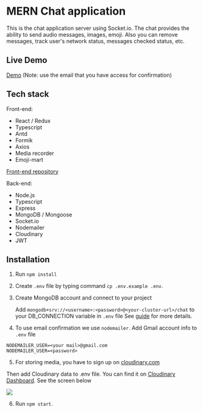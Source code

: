 # MERN Chat application

This is the chat application server using Socket.io. The chat provides the ability to send audio messages, images, emoji. Also you can remove messages, track user's network status, messages checked status, etc.

## Live Demo

[Demo](https://messenger-app-mern.herokuapp.com)
(Note: use the email that you have access for confirmation)

## Tech stack

Front-end:

- React / Redux
- Typescript
- Antd
- Formik
- Axios
- Media recorder
- Emoji-mart

[Front-end repository](https://github.com/VovaNguyen11/chat-app-client.git)

Back-end:

- Node.js
- Typescript
- Express
- MongoDB / Mongoose
- Socket.io
- Nodemailer
- Cloudinary
- JWT

## Installation

1. Run `npm install`
2. Create `.env` file by typing command `cp .env.example .env`.
3. Create MongoDB account and connect to your project
   
   Add `mongodb+srv://<username>:<password>@<your-cluster-url>/chat` to your DB_CONNECTION variable in `.env` file
   See [guide](https://www.mongodb.com/blog/post/quick-start-nodejs-mongodb--how-to-get-connected-to-your-database) for more details.

4. To use email confirmation we use `nodemailer`. Add Gmail account info to `.env` file

```
NODEMAILER_USER=<your mail>@gmail.com
NODEMAILER_USER=<password>
```

5. For storing media, you have to sign up on [cloudinary.com](https://cloudinary.com/)

Then add Cloudinary data to .env file. You can find it on [Cloudinary Dashboard](https://cloudinary.com/console). See the screen below

![](https://res.cloudinary.com/drw1xjz6m/image/upload/v1607973303/cloudinary-data_xtcc0q.jpg)

6. Run `npm start`.

